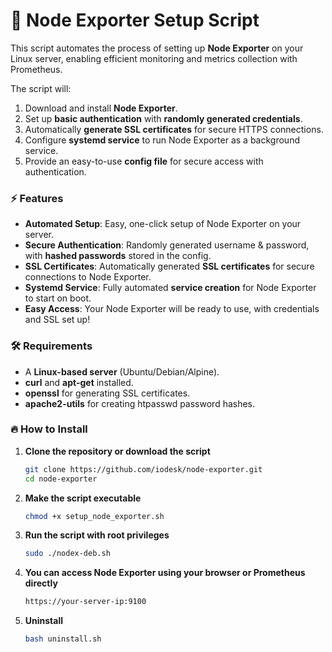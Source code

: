 # 🚀 Node Exporter Setup Script

This script automates the process of setting up **Node Exporter** on your Linux server, enabling efficient monitoring and metrics collection with Prometheus. 

The script will:

1. Download and install **Node Exporter**.
2. Set up **basic authentication** with **randomly generated credentials**.
3. Automatically **generate SSL certificates** for secure HTTPS connections.
4. Configure **systemd service** to run Node Exporter as a background service.
5. Provide an easy-to-use **config file** for secure access with authentication.

### ⚡ Features

- **Automated Setup**: Easy, one-click setup of Node Exporter on your server.
- **Secure Authentication**: Randomly generated username & password, with **hashed passwords** stored in the config.
- **SSL Certificates**: Automatically generated **SSL certificates** for secure connections to Node Exporter.
- **Systemd Service**: Fully automated **service creation** for Node Exporter to start on boot.
- **Easy Access**: Your Node Exporter will be ready to use, with credentials and SSL set up!

### 🛠️ Requirements

- A **Linux-based server** (Ubuntu/Debian/Alpine).
- **curl** and **apt-get** installed.
- **openssl** for generating SSL certificates.
- **apache2-utils** for creating htpasswd password hashes.

### 🔥 How to Install

1. **Clone the repository or download the script**

   ```bash
   git clone https://github.com/iodesk/node-exporter.git
   cd node-exporter
2. **Make the script executable**

   ```bash
   chmod +x setup_node_exporter.sh
3. **Run the script with root privileges**
   ```bash
   sudo ./nodex-deb.sh

4. **You can access Node Exporter using your browser or Prometheus directly**
   ```bash
   https://your-server-ip:9100

5. **Uninstall**
   ```bash
   bash uninstall.sh
